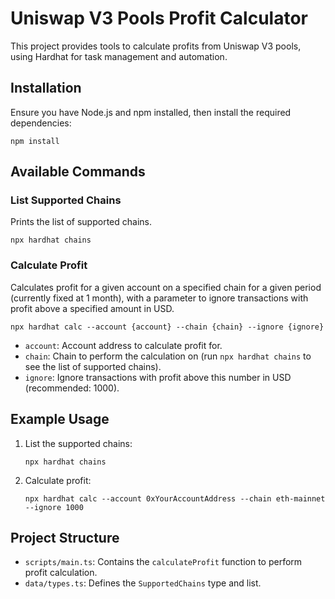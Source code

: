 # Uniswap V3 Pools Profit Calculator

This project provides tools to calculate profits from Uniswap V3 pools, using Hardhat for task management and automation.

## Installation

Ensure you have Node.js and npm installed, then install the required dependencies:

```shell
npm install
```

## Available Commands

### List Supported Chains

Prints the list of supported chains.

```shell
npx hardhat chains
```

### Calculate Profit

Calculates profit for a given account on a specified chain for a given period (currently fixed at 1 month), with a parameter to ignore transactions with profit above a specified amount in USD.

```shell
npx hardhat calc --account {account} --chain {chain} --ignore {ignore}
```

- `account`: Account address to calculate profit for.
- `chain`: Chain to perform the calculation on (run `npx hardhat chains` to see the list of supported chains).
- `ignore`: Ignore transactions with profit above this number in USD (recommended: 1000).

## Example Usage

1. List the supported chains:

   ```shell
   npx hardhat chains
   ```

2. Calculate profit:

   ```shell
   npx hardhat calc --account 0xYourAccountAddress --chain eth-mainnet --ignore 1000
   ```

## Project Structure

- `scripts/main.ts`: Contains the `calculateProfit` function to perform profit calculation.
- `data/types.ts`: Defines the `SupportedChains` type and list.
